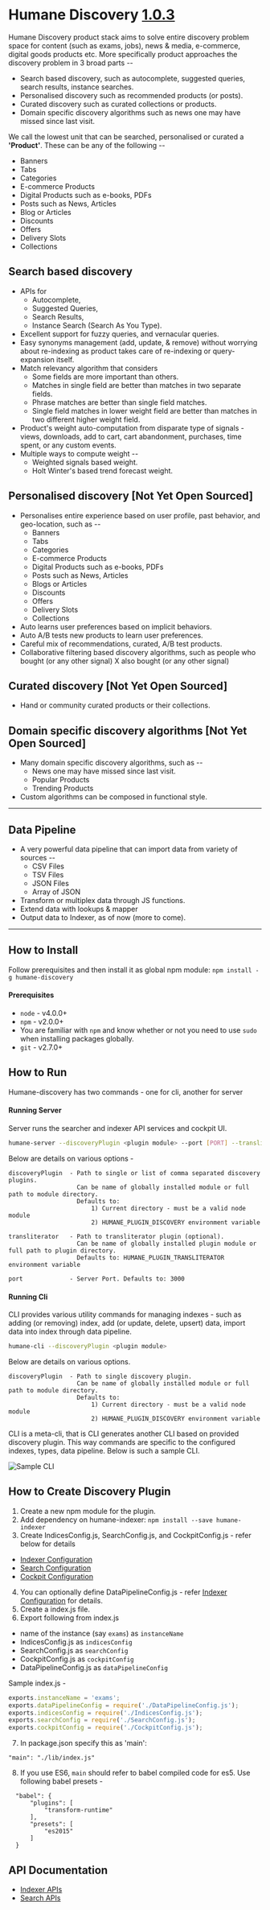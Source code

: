# Humane Discovery [1.0.3](https://www.npmjs.com/package/humane-discovery)
Humane Discovery product stack aims to solve entire discovery problem space for content (such as exams, jobs), news & media, e-commerce, digital goods products etc. More specifically product approaches the discovery problem in 3 broad parts --

- Search based discovery, such as autocomplete, suggested queries, search results, instance searches.
- Personalised discovery such as recommended products (or posts). 
- Curated discovery such as curated collections or products.
- Domain specific discovery algorithms such as news one may have missed since last visit.

We call the lowest unit that can be searched, personalised or curated a **'Product'**. These can be any of the following --
- Banners
- Tabs
- Categories
- E-commerce Products
- Digital Products such as e-books, PDFs
- Posts such as News, Articles
- Blog or Articles
- Discounts
- Offers
- Delivery Slots
- Collections
 
## Search based discovery
- APIs for 
  - Autocomplete, 
  - Suggested Queries, 
  - Search Results, 
  - Instance Search (Search As You Type).
- Excellent support for fuzzy queries, and vernacular queries.
- Easy synonyms management (add, update, & remove) without worrying about re-indexing as product takes care of re-indexing or query-expansion itself.
- Match relevancy algorithm that considers
  - Some fields are more important than others.
  - Matches in single field are better than matches in two separate fields.
  - Phrase matches are better than single field matches.
  - Single field matches in lower weight field are better than matches in two different higher weight field. 
- Product's weight auto-computation from disparate type of signals - views, downloads, add to cart, cart abandonment, purchases, time spent, or any custom events.
- Multiple ways to compute weight --
  - Weighted signals based weight.
  - Holt Winter's based trend forecast weight.

## Personalised discovery [Not Yet Open Sourced]
- Personalises entire experience based on user profile, past behavior, and geo-location, such as --
  - Banners
  - Tabs
  - Categories
  - E-commerce Products
  - Digital Products such as e-books, PDFs
  - Posts such as News, Articles
  - Blogs or Articles
  - Discounts
  - Offers
  - Delivery Slots
  - Collections
- Auto learns user preferences based on implicit behaviors.
- Auto A/B tests new products to learn user preferences.
- Careful mix of recommendations, curated, A/B test products.
- Collaborative filtering based discovery algorithms, such as people who bought (or any other signal) X also bought (or any other signal)

## Curated discovery [Not Yet Open Sourced]
- Hand or community curated products or their collections.

## Domain specific discovery algorithms [Not Yet Open Sourced]
- Many domain specific discovery algorithms, such as --
  - News one may have missed since last visit.
  - Popular Products
  - Trending Products
- Custom algorithms can be composed in functional style.

-----------------------------------------------

## Data Pipeline
- A very powerful data pipeline that can import data from variety of sources --
  - CSV Files
  - TSV Files
  - JSON Files
  - Array of JSON
- Transform or multiplex data through JS functions.
- Extend data with lookups & mapper
- Output data to Indexer, as of now (more to come).

-----------------------------------------------

## How to Install
Follow prerequisites and then install it as global npm module: ```npm install -g humane-discovery```

#### Prerequisites
* `node` - v4.0.0+
* `npm` - v2.0.0+
* You are familiar with `npm` and know whether or not you need to use `sudo` when installing packages globally.
* `git` - v2.7.0+

## How to Run
Humane-discovery has two commands - one for cli, another for server

#### Running Server
Server runs the searcher and indexer API services and cockpit UI.

```sh
humane-server --discoveryPlugin <plugin module> --port [PORT] --transliterator [transliterator module]
```

Below are details on various options -

```
discoveryPlugin  - Path to single or list of comma separated discovery plugins.
                   Can be name of globally installed module or full path to module directory.
                   Defaults to:
                       1) Current directory - must be a valid node module
                       2) HUMANE_PLUGIN_DISCOVERY environment variable
                       
transliterator   - Path to transliterator plugin (optional).
                   Can be name of globally installed plugin module or full path to plugin directory.
                   Defaults to: HUMANE_PLUGIN_TRANSLITERATOR environment variable
                   
port             - Server Port. Defaults to: 3000                   
```                 

#### Running Cli
CLI provides various utility commands for managing indexes - such as adding (or removing) index, add (or update, delete, upsert) data, import data into index through data pipeline.

```sh
humane-cli --discoveryPlugin <plugin module>
```

Below are details on various options.

```
discoveryPlugin  - Path to single discovery plugin.
                   Can be name of globally installed module or full path to module directory.
                   Defaults to:
                       1) Current directory - must be a valid node module
                       2) HUMANE_PLUGIN_DISCOVERY environment variable
```    

CLI is a meta-cli, that is CLI generates another CLI based on provided discovery plugin. This way commands are specific to the configured indexes, types, data pipeline. Below is such a sample CLI.

![Sample CLI](/docs/assets/SAMPLE_CLI_DH.png "Sample CLI")

## How to Create Discovery Plugin

1. Create a new npm module for the plugin.
2. Add dependency on humane-indexer: ```npm install --save humane-indexer```
3. Create IndicesConfig.js, SearchConfig.js, and CockpitConfig.js - refer below for details    
 - [Indexer Configuration](https://github.com/360fy/humane-indexer)
 - [Search Configuration](https://github.com/360fy/humane-searcher)
 - [Cockpit Configuration](https://github.com/360fy/humane-cockpit)
4. You can optionally define DataPipelineConfig.js - refer [Indexer Configuration](https://github.com/360fy/humane-indexer) for details.
5. Create a index.js file.
6. Export following from index.js
 - name of the instance (say ```exams```) as ```instanceName```
 - IndicesConfig.js as ```indicesConfig```
 - SearchConfig.js as ```searchConfig```
 - CockpitConfig.js as ```cockpitConfig```
 - DataPipelineConfig.js as ```dataPipelineConfig```

 Sample index.js - 
 
 ```js
 exports.instanceName = 'exams';
 exports.dataPipelineConfig = require('./DataPipelineConfig.js');
 exports.indicesConfig = require('./IndicesConfig.js');
 exports.searchConfig = require('./SearchConfig.js');
 exports.cockpitConfig = require('./CockpitConfig.js');
 ```       
7. In package.json specify this as 'main': 

 ```
 "main": "./lib/index.js"
 ```
8. If you use ES6, ```main``` should refer to babel compiled code for es5. Use following babel presets -

```
  "babel": {
      "plugins": [
          "transform-runtime"
      ],
      "presets": [
          "es2015"
      ]
  }
```  

## API Documentation
- [Indexer APIs](https://github.com/360fy/humane-indexer)
- [Search APIs](https://github.com/360fy/humane-searcher)
